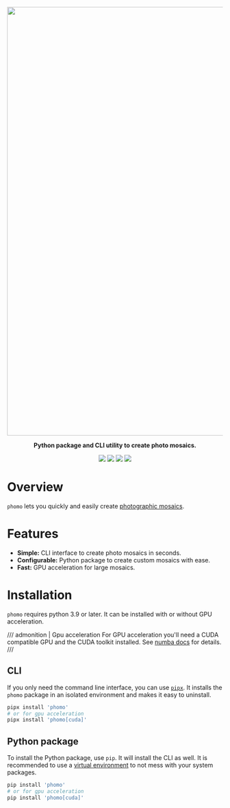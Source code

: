 <p align="center"><img src="https://i.imgur.com/rMze8u5.png" width="1000"></p>
<p align="center"><b>Python package and CLI utility to create photo mosaics.</b></p>

<p align="center">
  <a href="https://github.com/loiccoyle/phomo/actions"><img src="https://github.com/loiccoyle/phomo/actions/workflows/ci.yml/badge.svg"></a>
  <a href="https://pypi.org/project/phomo/"><img src="https://img.shields.io/pypi/v/phomo"></a>
  <a href="./LICENSE.md"><img src="https://img.shields.io/badge/license-MIT-blue.svg"></a>
  <img src="https://img.shields.io/badge/platform-linux%20%7C%20macOS%20%7C%20windows-informational">
</p>

# Overview

`phomo` lets you quickly and easily create [photographic mosaics](https://en.wikipedia.org/wiki/Photographic_mosaic).

# Features

- **Simple:** CLI interface to create photo mosaics in seconds.
- **Configurable:** Python package to create custom mosaics with ease.
- **Fast:** GPU acceleration for large mosaics.

# Installation

`phomo` requires python 3.9 or later. It can be installed with or without GPU acceleration.

/// admonition | Gpu acceleration
For GPU acceleration you'll need a CUDA compatible GPU and the CUDA toolkit installed. See [numba docs](https://numba.readthedocs.io/en/stable/cuda/overview.html#requirements) for details.
///

## CLI

If you only need the command line interface, you can use [`pipx`](https://pypa.github.io/pipx/). It installs the `phomo` package in an isolated environment and makes it easy to uninstall.

```bash
pipx install 'phomo'
# or for gpu acceleration
pipx install 'phomo[cuda]'
```

## Python package

To install the Python package, use `pip`. It will install the CLI as well.
It is recommended to use a
[virtual environment](https://docs.python.org/3/tutorial/venv.html) to not mess with your system packages.

```bash
pip install 'phomo'
# or for gpu acceleration
pip install 'phomo[cuda]'
```
